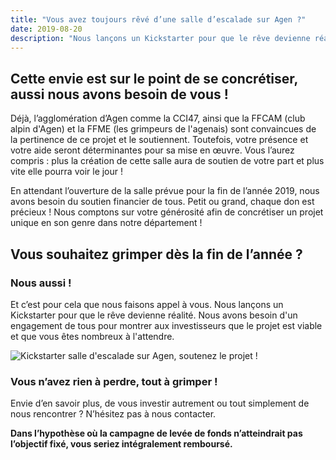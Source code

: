 ```yaml
---
title: "Vous avez toujours rêvé d’une salle d’escalade sur Agen ?"
date: 2019-08-20
description: "Nous lançons un Kickstarter pour que le rêve devienne réalité"
---
```


## Cette envie est sur le point de se concrétiser, aussi nous avons besoin de vous !




Déjà, l’agglomération d’Agen comme la CCI47, ainsi que la FFCAM (club alpin d'Agen) et la FFME (les grimpeurs de l'agenais) sont convaincues de la pertinence de ce projet et le soutiennent. Toutefois, votre présence et votre aide seront déterminantes pour sa mise en œuvre.
Vous l’aurez compris : plus la création de cette salle aura de soutien de votre part et plus vite elle pourra voir le jour !

En attendant l’ouverture de la salle prévue pour la fin de l’année 2019, nous avons besoin du soutien financier de tous. Petit ou grand, chaque don est précieux ! Nous comptons sur votre générosité afin de concrétiser un projet unique en son genre dans notre département !

## Vous souhaitez grimper dès la fin de l’année ?
### Nous aussi !

Et c’est pour cela que nous faisons appel à vous.
Nous lançons un Kickstarter pour que le rêve devienne réalité. Nous avons besoin d'un engagement de tous pour montrer aux investisseurs que le projet est viable et que vous êtes nombreux à l'attendre.

![Kickstarter salle d'escalade sur Agen, soutenez le projet !](/images/blog/kickstarter.png)

### Vous n’avez rien à perdre, tout à grimper !

Envie d’en savoir plus, de vous investir autrement ou tout simplement de nous rencontrer ? N’hésitez pas à nous contacter.

**Dans l’hypothèse où la campagne de levée de fonds n’atteindrait pas l’objectif fixé, vous seriez intégralement remboursé.**